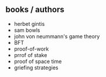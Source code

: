 ## books / authors
- herbet gintis
- sam bowls
- john von neummann's game theory
- BFT
- proof-of-work
- prrof of stake
- proof of space time
- griefing strategies


 




